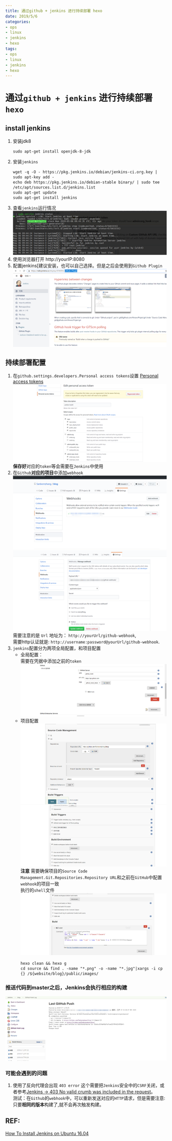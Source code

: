```yaml
---
title: 通过github + jenkins 进行持续部署 hexo
date: 2019/5/6
categories: 
- ops
- linux
- jenkins
- hexo
tags: 
- ops
- linux
- jenkins
- hexo
---
```


# 通过`github + jenkins` 进行持续部署 `hexo`
## install jenkins
1. 安装jdk8
   ```
   sudo apt-get install openjdk-8-jdk
   ```
2. 安装`jenkins`
   ```
   wget -q -O - https://pkg.jenkins.io/debian/jenkins-ci.org.key | sudo apt-key add -
   echo deb https://pkg.jenkins.io/debian-stable binary/ | sudo tee /etc/apt/sources.list.d/jenkins.list
   sudo apt-get update
   sudo apt-get install jenkins
   ```
<!--more--> 
3. 查看`jenkins`运行情况 
   ![jenkins service](images/hexo-jenkins-service.png)
4. 使用浏览器打开 http://yourIP:8080 
5. 配置jenkins[建议安装，也可以自己选择。但是之后会使用到`Github Plugin`
   ![jenkins plugin](images/hexo-jenkins-github-plugin.png)
## 持续部署配置
1. 在`github.settings.developers.Personal access tokens`设置 [Personal access tokens](https://github.com/settings/developers)
   ![github token](images/hexo-jenkins-github-token.png)
    **保存好**对应的`token`等会需要在`Jenkins`中使用
2. 在`Github`**对应的项目**中添加`webhook`
   ![web hook](images/hexo-jenkins-github-webhook1.png)
   ![web hook](images/hexo-jenkins-github-webhook2.png)
   需要注意的是 `Url` 地址为： `http://yourUrl/github-webhook`,  
   需要http认证就是: `http://username:password@yourUrl/github-webhook`.
3. `jenkins`配置分为两项全局配置，和项目配置
   - 全局配置：  
     需要在凭据中添加之前的`token`
    ![jenkins configure](images/hexo-jenkins-configure.png)
   - 项目配置
    ![jenkins project configure](images/hexo-jenkins-project-configure1.png)
    ![jenkins project configure](images/hexo-jenkins-project-configure2.png)
    **注意** 需要确保项目的`Source Code Management.Git.Repositories.Repository URL`和之前在`GitHub`中配置`webhook`的项目一致  
    执行的`shell`文件
    ![jenkins project configure](images/hexo-jenkins-project-configure3.png)    
      ```
      hexo clean && hexo g
      cd source && find . -name "*.png" -o -name "*.jpg"|xargs -i cp {} /${website/blog}/public/images/
      ```
### 推送代码到master之后，Jenkins会执行相应的构建
![jenkins github](images/hexo-jenkins-githubpolllog.png)
### 可能会遇到的问题
1. 使用了反向代理会出现 `403 error` 这个需要把`Jenkins`安全中的`CSRF`关闭，或者参考[Jenkins -> 403 No valid crumb was included in the request](https://github.com/spinnaker/spinnaker/issues/2067)。  
   测试：在`Github`的`webhook`中，可以重新发送对应的`HTTP`请求，但是需要注意: 只要**相同的版本**构建了,就不会再次触发构建。

## REF:
[How To Install Jenkins on Ubuntu 16.04](https://www.digitalocean.com/community/tutorials/how-to-install-jenkins-on-ubuntu-16-04)